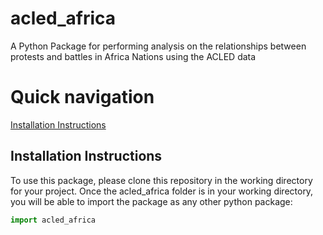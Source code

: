 # acled_africa
A Python Package for performing analysis on the relationships between protests and battles in Africa Nations using the ACLED data

# Quick navigation
[Installation Instructions](#installation-instructions)  

## Installation Instructions

To use this package, please clone this repository in the working directory for your project. Once the acled_africa folder is in your working directory, you will be able to import the package as any other python package:

```python
import acled_africa
```
